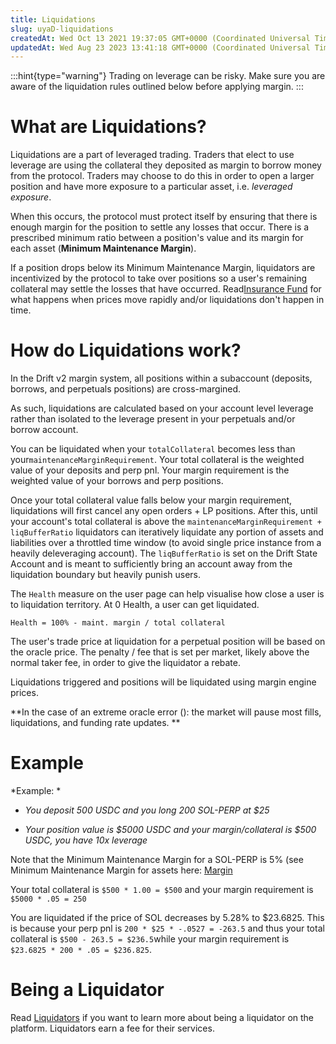 ```yaml
---
title: Liquidations
slug: uyaD-liquidations
createdAt: Wed Oct 13 2021 19:37:05 GMT+0000 (Coordinated Universal Time)
updatedAt: Wed Aug 23 2023 13:41:18 GMT+0000 (Coordinated Universal Time)
---
```


:::hint{type="warning"}
Trading on leverage can be risky. Make sure you are aware of the liquidation rules outlined below before applying margin.
:::

# What are Liquidations?&#x20;

Liquidations are a part of leveraged trading. Traders that elect to use leverage are using the collateral they deposited as margin to borrow money from the protocol. Traders may choose to do this in order to open a larger position and have more exposure to a particular asset, i.e. *leveraged exposure*.&#x20;

When this occurs, the protocol must protect itself by ensuring that there is enough margin for the position to settle any losses that occur. There is a prescribed minimum ratio between a position's value and its margin for each asset (**Minimum Maintenance Margin**).

If a position drops below its Minimum Maintenance Margin, liquidators are incentivized by the protocol to take over positions so a user's remaining collateral may settle the losses that have occurred. Read[Insurance Fund](<../Insurance Fund/0 Insurance Fund.md>) for what happens when prices move rapidly and/or liquidations don't happen in time.&#x20;

# How do Liquidations work?&#x20;

In the Drift v2 margin system, all positions within a subaccount (deposits, borrows, and perpetuals positions) are cross-margined.

As such, liquidations are calculated based on your account level leverage rather than isolated to the leverage present in your perpetuals and/or borrow account.&#x20;

You can be liquidated when your `totalCollateral` becomes less than your`maintenanceMarginRequirement`. Your total collateral is the weighted value of your deposits and perp pnl. Your margin requirement is the weighted value of your borrows and perp positions.&#x20;

Once your total collateral value falls below your margin requirement, liquidations will first cancel any open orders + LP positions. After this, until your account's total collateral is above the `maintenanceMarginRequirement + liqBufferRatio` liquidators can iteratively liquidate any portion of assets and liabilities over a throttled time window (to avoid single price instance from a heavily deleveraging account). The `liqBufferRatio` is set on the Drift State Account and is meant to sufficiently bring an account away from the liquidation boundary but heavily punish users.&#x20;

The `Health` measure on the user page can help visualise how close a user is to liquidation territory. At 0 Health, a user can get liquidated.

`Health = 100% - maint. margin / total collateral`

The user's trade price at liquidation for a perpetual position will be based on the oracle price. The penalty / fee that is set per market, likely above the normal taker fee, in order to give the liquidator a rebate.&#x20;

Liquidations triggered and positions will be liquidated using margin engine prices.

**In the case of an extreme oracle error (): the market will pause most fills, liquidations, and funding rate updates. **

# Example

*Example: *

*   *You deposit 500 USDC and you long 200 SOL-PERP at $25*

*   *Your position value is $5000 USDC and your margin/collateral is $500 USDC, you have 10x leverage*

Note that the Minimum Maintenance Margin for a SOL-PERP is 5% (see Minimum Maintenance Margin for assets here: [Margin](<../Trading/4 Margin.md>)

Your total collateral is `$500 * 1.00 = $500` and your margin requirement is `$5000 * .05 = 250`

You are liquidated if the price of SOL decreases by 5.28% to $23.6825. This is because your perp pnl is `200 * $25 * -.0527 = -263.5` and thus your total collateral is `$500 - 263.5 = $236.5`while your margin requirement is `$23.6825 * 200 * .05 = $236.825`.

# Being a Liquidator

Read [Liquidators](<../Liquidations/1 Liquidators.md>) if you want to learn more about being a liquidator on the platform. Liquidators earn a fee for their services.&#x20;

